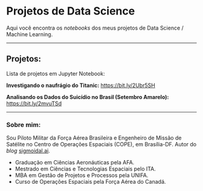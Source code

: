 # Projetos de Data Science

Aqui você encontra os *notebooks* dos meus projetos de Data Science / Machine Learning.

---

## Projetos:
Lista de projetos em Jupyter Notebook:

**Investigando o naufrágio do Titanic:** https://bit.ly/2Ubr5SH

**Analisando os Dados do Suicídio no Brasil (Setembro Amarelo):** https://bit.ly/2mvuTSd

---

### Sobre mim:

Sou Piloto Militar da Força Aérea Brasileira e Engenheiro de Missão de Satélite no Centro de Operações Espaciais (COPE), em Brasília-DF. Autor do *blog* [sigmoidal.ai](http://sigmoidal.ai).

* Graduação em Ciências Aeronáuticas pela AFA.
* Mestrado em Ciências e Tecnologias Espaciais pelo ITA.
* MBA em Gestão de Projetos e Processos pela UNIFA.
* Curso de Operações Espaciais pela Força Aérea do Canadá.




